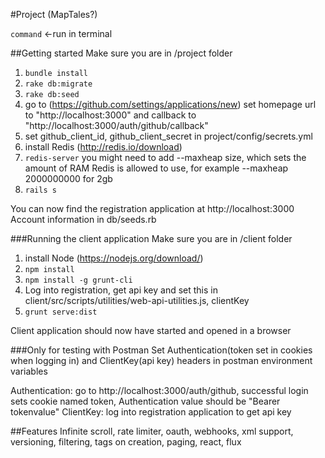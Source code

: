 #Project (MapTales?)

`command` <-run in terminal

##Getting started
Make sure you are in /project folder

1. `bundle install`
2. `rake db:migrate`
3. `rake db:seed`
4. go to (https://github.com/settings/applications/new) set homepage url to "http://localhost:3000" and callback to "http://localhost:3000/auth/github/callback"
5. set github_client_id, github_client_secret in project/config/secrets.yml
6. install Redis (http://redis.io/download)
7. `redis-server` you might need to add --maxheap size, which sets the amount of RAM Redis is allowed to use, for example --maxheap 2000000000 for 2gb
8. `rails s`

You can now find the registration application at http://localhost:3000  
Account information in db/seeds.rb

###Running the client application
Make sure you are in /client folder


1. install Node (https://nodejs.org/download/)
2. `npm install`
3. `npm install -g grunt-cli`
4. Log into registration, get api key and set this in client/src/scripts/utilities/web-api-utilities.js, clientKey
5. `grunt serve:dist`

Client application should now have started and opened in a browser

###Only for testing with Postman
Set Authentication(token set in cookies when logging in) and ClientKey(api key) headers in postman environment variables

Authentication: go to http://localhost:3000/auth/github, successful login sets cookie named token, Authentication value should be "Bearer tokenvalue"
ClientKey: log into registration application to get api key

##Features
Infinite scroll, rate limiter, oauth, webhooks, xml support, versioning, filtering, tags on creation, paging, react, flux